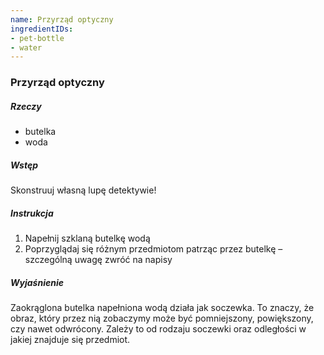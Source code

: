 ```yaml
---
name: Przyrząd optyczny
ingredientIDs:
- pet-bottle
- water
---
```

### Przyrząd optyczny


##### Rzeczy
- butelka
- woda

##### Wstęp
Skonstruuj własną lupę detektywie!

##### Instrukcja
1. Napełnij szklaną butelkę wodą 
2. Poprzyglądaj się różnym przedmiotom patrząc przez butelkę – szczególną uwagę zwróć na napisy

##### Wyjaśnienie
Zaokrąglona butelka napełniona wodą działa jak soczewka. To znaczy, że obraz, który przez nią zobaczymy może być pomniejszony, powiększony, czy nawet odwrócony. Zależy to od rodzaju soczewki oraz odległości w jakiej znajduje się przedmiot. 
